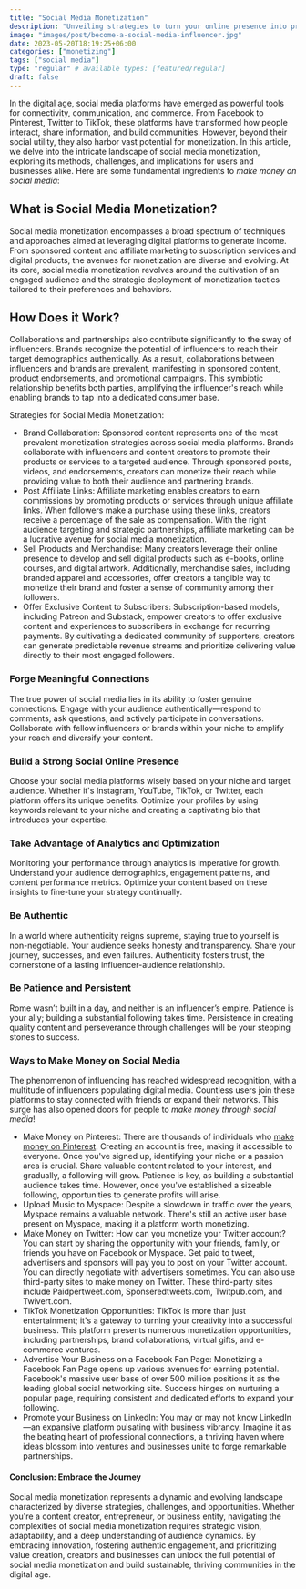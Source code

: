 ```yaml
---
title: "Social Media Monetization"
description: "Unveiling strategies to turn your online presence into profit. Explore methods, platforms, and tips to monetize your social media content effectively."
image: "images/post/become-a-social-media-influencer.jpg"
date: 2023-05-20T18:19:25+06:00
categories: ["monetizing"]
tags: ["social media"]
type: "regular" # available types: [featured/regular]
draft: false
---
```


In the digital age, social media platforms have emerged as powerful tools for connectivity, communication, and commerce. From Facebook to Pinterest, Twitter to TikTok, these platforms have transformed how people interact, share information, and build communities. However, beyond their social utility, they also harbor vast potential for monetization. In this article, we delve into the intricate landscape of social media monetization, exploring its methods, challenges, and implications for users and businesses alike. Here are some fundamental ingredients to _make money on social media_:

## What is Social Media Monetization?

Social media monetization encompasses a broad spectrum of techniques and approaches aimed at leveraging digital platforms to generate income. From sponsored content and affiliate marketing to subscription services and digital products, the avenues for monetization are diverse and evolving. At its core, social media monetization revolves around the cultivation of an engaged audience and the strategic deployment of monetization tactics tailored to their preferences and behaviors.

## How Does it Work?

Collaborations and partnerships also contribute significantly to the sway of influencers. Brands recognize the potential of influencers to reach their target demographics authentically. As a result, collaborations between influencers and brands are prevalent, manifesting in sponsored content, product endorsements, and promotional campaigns. This symbiotic relationship benefits both parties, amplifying the influencer's reach while enabling brands to tap into a dedicated consumer base.

Strategies for Social Media Monetization:

- Brand Collaboration: Sponsored content represents one of the most prevalent monetization strategies across social media platforms. Brands collaborate with influencers and content creators to promote their products or services to a targeted audience. Through sponsored posts, videos, and endorsements, creators can monetize their reach while providing value to both their audience and partnering brands.
- Post Affiliate Links: Affiliate marketing enables creators to earn commissions by promoting products or services through unique affiliate links. When followers make a purchase using these links, creators receive a percentage of the sale as compensation. With the right audience targeting and strategic partnerships, affiliate marketing can be a lucrative avenue for social media monetization.
- Sell Products and Merchandise: Many creators leverage their online presence to develop and sell digital products such as e-books, online courses, and digital artwork. Additionally, merchandise sales, including branded apparel and accessories, offer creators a tangible way to monetize their brand and foster a sense of community among their followers.
- Offer Exclusive Content to Subscribers: Subscription-based models, including Patreon and Substack, empower creators to offer exclusive content and experiences to subscribers in exchange for recurring payments. By cultivating a dedicated community of supporters, creators can generate predictable revenue streams and prioritize delivering value directly to their most engaged followers.

### Forge Meaningful Connections

The true power of social media lies in its ability to foster genuine connections. Engage with your audience authentically—respond to comments, ask questions, and actively participate in conversations. Collaborate with fellow influencers or brands within your niche to amplify your reach and diversify your content.

### Build a Strong Social Online Presence

Choose your social media platforms wisely based on your niche and target audience. Whether it's Instagram, YouTube, TikTok, or Twitter, each platform offers its unique benefits. Optimize your profiles by using keywords relevant to your niche and creating a captivating bio that introduces your expertise.

### Take Advantage of Analytics and Optimization

Monitoring your performance through analytics is imperative for growth. Understand your audience demographics, engagement patterns, and content performance metrics. Optimize your content based on these insights to fine-tune your strategy continually.

### Be Authentic

In a world where authenticity reigns supreme, staying true to yourself is non-negotiable. Your audience seeks honesty and transparency. Share your journey, successes, and even failures. Authenticity fosters trust, the cornerstone of a lasting influencer-audience relationship.

### Be Patience and Persistent

Rome wasn’t built in a day, and neither is an influencer’s empire. Patience is your ally; building a substantial following takes time. Persistence in creating quality content and perseverance through challenges will be your stepping stones to success.

### Ways to Make Money on Social Media

The phenomenon of influencing has reached widespread recognition, with a multitude of influencers populating digital media. Countless users join these platforms to stay connected with friends or expand their networks. This surge has also opened doors for people to _make money through social media_!

- Make Money on Pinterest: There are thousands of individuals who [make money on Pinterest](/blog/make-money-on-pinterest). Creating an account is free, making it accessible to everyone. Once you've signed up, identifying your niche or a passion area is crucial. Share valuable content related to your interest, and gradually, a following will grow. Patience is key, as building a substantial audience takes time. However, once you've established a sizeable following, opportunities to generate profits will arise.
- Upload Music to Myspace: Despite a slowdown in traffic over the years, Myspace remains a valuable network. There's still an active user base present on Myspace, making it a platform worth monetizing.
- Make Money on Twitter: How can you monetize your Twitter account? You can start by sharing the opportunity with your friends, family, or friends you have on Facebook or Myspace. Get paid to tweet, advertisers and sponsors will pay you to post on your Twitter account. You can directly negotiate with advertisers sometimes. You can also use third-party sites to make money on Twitter. These third-party sites include Paidpertweet.com, Sponseredtweets.com, Twitpub.com, and Twivert.com.
- TikTok Monetization Opportunities: TikTok is more than just entertainment; it's a gateway to turning your creativity into a successful business. This platform presents numerous monetization opportunities, including partnerships, brand collaborations, virtual gifts, and e-commerce ventures. 
- Advertise Your Business on a Facebook Fan Page: Monetizing a Facebook Fan Page opens up various avenues for earning potential. Facebook's massive user base of over 500 million positions it as the leading global social networking site. Success hinges on nurturing a popular page, requiring consistent and dedicated efforts to expand your following.
- Promote your Business on LinkedIn: You may or may not know LinkedIn—an expansive platform pulsating with business vibrancy. Imagine it as the beating heart of professional connections, a thriving haven where ideas blossom into ventures and businesses unite to forge remarkable partnerships.

#### Conclusion: Embrace the Journey

Social media monetization represents a dynamic and evolving landscape characterized by diverse strategies, challenges, and opportunities. Whether you're a content creator, entrepreneur, or business entity, navigating the complexities of social media monetization requires strategic vision, adaptability, and a deep understanding of audience dynamics. By embracing innovation, fostering authentic engagement, and prioritizing value creation, creators and businesses can unlock the full potential of social media monetization and build sustainable, thriving communities in the digital age.
